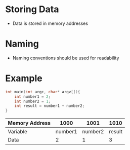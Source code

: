 # Storing Data
- Data is stored in memory addresses

# Naming
- Naming conventions should be used for readability

# Example
```cpp
int main(int argc, char* argv[]){
	int number1 = 2;
	int number2 = 1;
	int result = number1 + number2;
}
```

| Memory Address | 1000 | 1001 | 1010 |
|-|-|-|-|
| Variable | number1 | number2 | result |
| Data | 2 | 1 | 3 |
